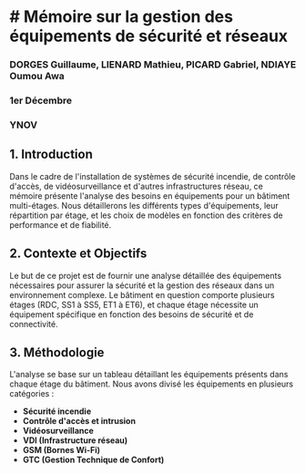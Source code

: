 # # Mémoire sur la gestion des équipements de sécurité et réseaux
### DORGES Guillaume, LIENARD Mathieu, PICARD Gabriel, NDIAYE Oumou Awa
### 1er Décembre 
### YNOV

## 1. Introduction

Dans le cadre de l'installation de systèmes de sécurité incendie, de contrôle d'accès, de vidéosurveillance et d'autres infrastructures réseau, ce mémoire présente l'analyse des besoins en équipements pour un bâtiment multi-étages. Nous détaillerons les différents types d'équipements, leur répartition par étage, et les choix de modèles en fonction des critères de performance et de fiabilité.

## 2. Contexte et Objectifs

Le but de ce projet est de fournir une analyse détaillée des équipements nécessaires pour assurer la sécurité et la gestion des réseaux dans un environnement complexe. Le bâtiment en question comporte plusieurs étages (RDC, SS1 à SS5, ET1 à ET6), et chaque étage nécessite un équipement spécifique en fonction des besoins de sécurité et de connectivité.

## 3. Méthodologie

L'analyse se base sur un tableau détaillant les équipements présents dans chaque étage du bâtiment. Nous avons divisé les équipements en plusieurs catégories :

- **Sécurité incendie**
- **Contrôle d'accès et intrusion**
- **Vidéosurveillance**
- **VDI (Infrastructure réseau)**
- **GSM (Bornes Wi-Fi)**
- **GTC (Gestion Technique de Confort)**

